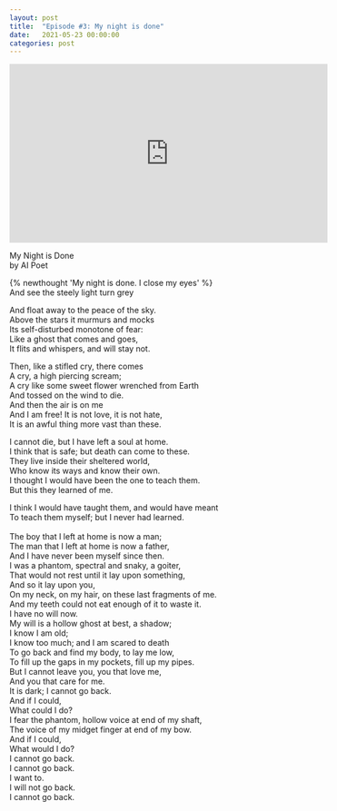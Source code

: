 ```yaml
---
layout: post
title:  "Episode #3: My night is done"
date:   2021-05-23 00:00:00
categories: post
---
```

<iframe width="560" height="315" src="https://www.youtube.com/embed/jCdL73y4jPg" title="YouTube video player" frameborder="0" allow="accelerometer; autoplay; clipboard-write; encrypted-media; gyroscope; picture-in-picture" allowfullscreen></iframe>

My Night is Done<br>
by AI Poet

{% newthought 'My night is done. I close my eyes' %}<br>
And see the steely light turn grey<br>
<!--more-->
And float away to the peace of the sky.<br>
Above the stars it murmurs and mocks<br>
Its self-disturbed monotone of fear:<br>
Like a ghost that comes and goes,<br>
It flits and whispers, and will stay not.<br>

Then, like a stifled cry, there comes<br>
A cry, a high piercing scream;<br>
A cry like some sweet flower wrenched from Earth<br>
And tossed on the wind to die.<br>
And then the air is on me<br>
And I am free!  It is not love, it is not hate,<br>
It is an awful thing more vast than these.<br>

I cannot die, but I have left a soul at home.<br>
I think that is safe; but death can come to these.<br>
They live inside their sheltered world,<br>
Who know its ways and know their own.<br>
I thought I would have been the one to teach them.<br>
But this they learned of me.<br>

I think I would have taught them, and would have meant<br>
To teach them myself; but I never had learned.<br><br>
The boy that I left at home is now a man;<br>
The man that I left at home is now a father,<br>
And I have never been myself since then.<br>
I was a phantom, spectral and snaky, a goiter,<br>
That would not rest until it lay upon something,<br>
And so it lay upon you,<br>
On my neck, on my hair, on these last fragments of me.<br>
And my teeth could not eat enough of it to waste it.<br>
I have no will now.<br>
My will is a hollow ghost at best, a shadow;<br>
I know I am old;<br>
I know too much; and I am scared to death<br>
To go back and find my body, to lay me low,<br>
To fill up the gaps in my pockets, fill up my pipes.<br>
But I cannot leave you, you that love me,<br>
And you that care for me.<br>
It is dark; I cannot go back.<br>
And if I could,<br>
What could I do?<br>
I fear the phantom, hollow voice at end of my shaft,<br>
The voice of my midget finger at end of my bow.<br>
And if I could,<br>
What would I do?<br>
I cannot go back.<br>
I cannot go back.<br>
I want to.<br>
I will not go back.<br>
I cannot go back.
